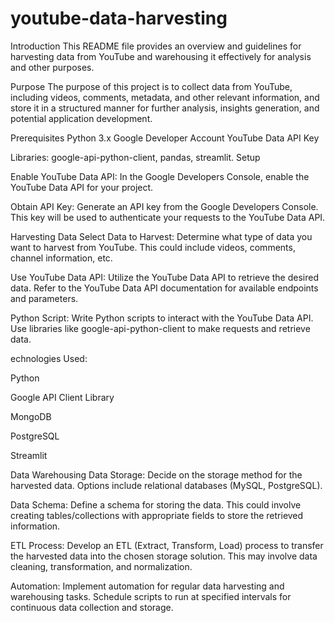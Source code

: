 # youtube-data-harvesting
Introduction
This README file provides an overview and guidelines for harvesting data from YouTube and warehousing it effectively for analysis and other purposes.

Purpose
The purpose of this project is to collect data from YouTube, including videos, comments, metadata, and other relevant information, and store it in a structured manner for further analysis, insights generation, and potential application development.

Prerequisites
Python 3.x
Google Developer Account
YouTube Data API Key

Libraries: google-api-python-client, pandas, streamlit.
Setup

Enable YouTube Data API: In the Google Developers Console, enable the YouTube Data API for your project.

Obtain API Key: Generate an API key from the Google Developers Console. This key will be used to authenticate your requests to the YouTube Data API.

Harvesting Data
Select Data to Harvest: Determine what type of data you want to harvest from YouTube. This could include videos, comments, channel information, etc.

Use YouTube Data API: Utilize the YouTube Data API to retrieve the desired data. Refer to the YouTube Data API documentation for available endpoints and parameters.

Python Script: Write Python scripts to interact with the YouTube Data API. Use libraries like google-api-python-client to make requests and retrieve data.

echnologies Used:

Python

Google API Client Library

MongoDB

PostgreSQL

Streamlit

Data Warehousing
Data Storage: Decide on the storage method for the harvested data. Options include relational databases (MySQL, PostgreSQL).

Data Schema: Define a schema for storing the data. This could involve creating tables/collections with appropriate fields to store the retrieved information.

ETL Process: Develop an ETL (Extract, Transform, Load) process to transfer the harvested data into the chosen storage solution. This may involve data cleaning, transformation, and normalization.

Automation: Implement automation for regular data harvesting and warehousing tasks. Schedule scripts to run at specified intervals for continuous data collection and storage.
